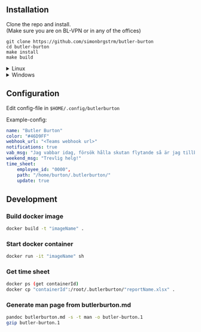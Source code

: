 ## Installation

Clone the repo and install. <br>
(Make sure you are on BL-VPN or in any of the offices)
```console
git clone https://github.com/simonbrgstrm/butler-burton
cd butler-burton
make install
make build
```

<details>
<summary>Linux</summary>
You can do this.
</details>


<details>
<summary>Windows</summary>

## Install Butler-Burton on Windows

##### Download Ubuntu for Windows in Microsoft Store or use WSL in either Powershell or Commandline (We recommend you use the Ubuntu one in the store)

If you are using the latter 

``` 
wsl --install Ubuntu-{version} example 22.04 
```

If you want everything to run on WSL2 as soon as you install it, you can set it as the default version. 

``` 
wsl --set-default-version 2
```

Then run:

```
dism.exe /online /enable-feature /featurename:Microsoft-Windows-Subsystem-Linux /all /norestart
```

First of you should set your name and password for Ubuntu. But we are not done yet. Install both golang-go and make and update all packages 

```
sudo apt update && sudo apt install golang-go make 
```

After this step make sure you are on BL-VPN or in any of the offices.

### Installation 

`git clone https://github.com/PatrikOlin/butler-burton`

`cd butler-burton`

`make install`

If no binary file is created when running make install, download the binary file from the release page into the Downloads folder and change the name of the file to bb
[Release Page](https://github.com/simonbrgstrm/butler-burton/releases)

Move the file into the bin-folder like so: 
`sudo mv /mnt/c/Users/{yourWindowsUser}/Downloads/bb /usr/bin`

then try the `bb -h` command (it should work!)

 
#### Common Errors:

##### If you already have a timesheet on sharepoint and it doesnt get the name straight or cant download it:
`bb ts g`

`bb ts s "TIRP_Firstname_Lastname_Apr-23.xlsx"`

`bb ts d`
 
##### If the DNS is acting up use this:

Clone and run the shell: 

> sudo sh ./run.sh 

Restart WSL:

> wsl --shutdown 

Then: 

`curl --resolve 'codeload.github.com:443:20.201.28.149' 'https://codeload.github.com/epomatti/wsl2-dns-fix-config/tar.gz/refs/tags/v1.0.1' -o wsl2-dnsfix.tar.gz`

`tar -xf wsl2-dnsfix.tar.gz > cd wsl2-dns-fix-config-1.0.1`

`sudo sh ./run.sh`

###### What it does
The [`run.sh`](./run.sh) script will perform these tasks: 
1. Delete the following files: `/etc/wsl.conf` and `/etc/resolv.conf`
2. Create the new ".conf" files (pre-created in the dist folder) setting Google DNS for name resolution and preventing WSL from overriding it: 
```
sh # /etc/wsl.conf [network] generateResolvConf = false 
```
```
sh # /etc/resolv.conf nameserver 8.8.8.8 
```
3. Make `/etc/resolv.conf` immutable
</details>


## Configuration

Edit config-file in `$HOME/.config/butlerburton`

Example-config:

```yaml
name: "Butler Burton"
color: "#46D9FF"
webhook_url: "<Teams webhook url>"
notifications: true
vab_msg: "Jag vabbar idag, försök hålla skutan flytande så är jag tillbaks imorgon"
weekend_msg: "Trevlig helg!"
time_sheet:
    employee_id: "0000",
    path: "/home/burton/.butlerburton/"
    update: true
```

## Development

### Build docker image

```sh
docker build -t "imageName" .
```

### Start docker container

```sh
docker run -it "imageName" sh
```

### Get time sheet

```sh
docker ps (get containerId)
docker cp "containerId":/root/.butlerburton/"reportName.xlsx" .
```

### Generate man page from butlerburton.md

```sh
pandoc butlerburton.md -s -t man -o butler-burton.1
gzip butler-burton.1
```
